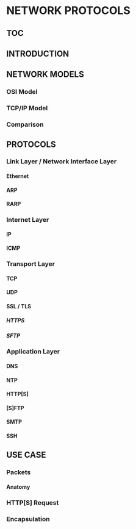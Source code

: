 # NETWORK PROTOCOLS

## TOC

## INTRODUCTION

## NETWORK MODELS

### OSI Model

### TCP/IP Model

### Comparison

## PROTOCOLS

<!--TODO: The idea is to start with lower lvl protocols and work our way up, referring back to the lower lvl ones, as they are utilised by the higher ones.-->

### Link Layer / Network Interface Layer

#### Ethernet

#### ARP

#### RARP

### Internet Layer

#### IP

#### ICMP

### Transport Layer

#### TCP

#### UDP

#### SSL / TLS

##### HTTPS

##### SFTP

### Application Layer

#### DNS

#### NTP

#### HTTP\[S]

#### \[S]FTP

#### SMTP

#### SSH

## USE CASE

### Packets

#### Anatomy

### HTTP\[S] Request

### Encapsulation